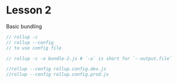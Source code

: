 # Lesson 2
Basic bundling

```js
// rollup -c
// rollup --config
// to use config file

// rollup -c -o bundle-2.js # `-o` is short for `--output.file`

//rollup --config rollup.config.dev.js
//rollup --config rollup.config.prod.js
```